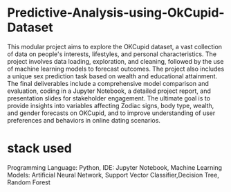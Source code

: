 # Predictive-Analysis-using-OkCupid-Dataset
This modular project aims to explore the OKCupid dataset, a vast collection of data on people's interests, lifestyles, and personal characteristics. The project involves data loading, exploration, and cleaning, followed by the use of machine learning models to forecast outcomes. The project also includes a unique sex prediction task based on wealth and educational attainment. The final deliverables include a comprehensive model comparison and evaluation, coding in a Jupyter Notebook, a detailed project report, and presentation slides for stakeholder engagement. The ultimate goal is to provide insights into variables affecting Zodiac signs, body type, wealth, and gender forecasts on OKCupid, and to improve understanding of user preferences and behaviors in online dating scenarios.
 # stack used
 Programming Language: Python, IDE: Jupyter Notebook, Machine Learning Models: Artificial Neural Network, Support Vector Classifier,Decision Tree, Random Forest
